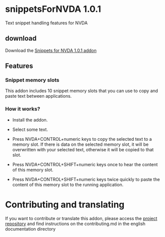 # snippetsForNVDA 1.0.1
Text snippet handling features for NVDA

## download

Download the [Snippets for NVDA 1.0.1 addon](https://github.com/thgcode/snippetsForNVDA/releases/download/1.0.1/snippetsForNVDA-1.0.1.nvda-addon)

## Features

### Snippet memory slots

This addon includes 10 snippet memory slots that you can use to copy and
paste text between applications.

### How it works?

* Install the addon.

* Select some text.

* Press NVDA+CONTROL+numeric keys to copy the selected text to a memory slot.
    If there is data on the selected memory slot, it will be overwritten with
your selected text, otherwise it will be copied to that slot.

* Press NVDA+CONTROL+SHIFT+numeric keys once  to hear the content of this memory slot.

* Press NVDA+CONTROL+SHIFT+numeric keys twice quickly to paste the content of this memory slot to the running application.

# Contributing and translating

If you want to contribute or translate this addon, please access the [project repository](https://github.com/thgcode/snippetsForNVDA) and find instructions on the contributing.md in the english documentation directory
